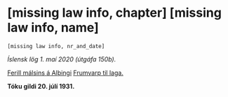 # [missing law info, chapter] [missing law info, name]

`[missing law info, nr_and_date]`

_Íslensk lög 1. maí 2020 (útgáfa 150b)._

[Ferill málsins á Alþingi](https://www.althingi.is/thingstorf/thingmalalistar-eftir-thingum/ferill/?ltg=43&mnr=133)
[Frumvarp til laga.](https://www.althingi.is/altext/43/s/pdf/0133.pdf)

**Tóku gildi 20. júlí 1931.**


